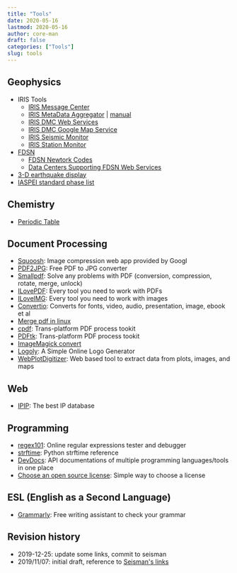 ```yaml
---
title: "Tools"
date: 2020-05-16
lastmod: 2020-05-16
author: core-man
draft: false
categories: ["Tools"]
slug: tools
---
```


## Geophysics

- IRIS Tools
    - [IRIS Message Center](http://ds.iris.edu/message-center)
    - [IRIS MetaData Aggregator](http://ds.iris.edu/mda) | [manual](http://ds.iris.edu/ds/nodes/dmc/manuals/mda/)
    - [IRIS DMC Web Services](http://service.iris.edu)
    - [IRIS DMC Google Map Service](http://ds.iris.edu/gmap)
    - [IRIS Seismic Monitor](http://ds.iris.edu/seismon/index.phtml)
    - [IRIS Station Monitor](https://www.iris.edu/app/station_monitor/)
- [FDSN](http://www.fdsn.org/about)
    - [FDSN Newtork Codes](http://www.fdsn.org/networks)
    - [Data Centers Supporting FDSN Web Services](http://www.fdsn.org/datacenters)
- [3-D earthquake display](https://glowy-earthquakes.glitch.me)
- [IASPEI standard phase list](http://www.isc.ac.uk/standards/phases)



## Chemistry

- [Periodic Table](https://www.ptable.com)



## Document Processing

- [Squoosh](https://squoosh.app): Image compression web app provided by Googl
- [PDF2JPG](https://pdf2jpg.net): Free PDF to JPG converter
- [Smallpdf](https://smallpdf.com): Solve any problems with PDF (conversion, compression, rotate, merge, unlock)
- [ILovePDF](https://www.ilovepdf.com): Every tool you need to work with PDFs
- [ILoveIMG](https://www.iloveimg.com): Every tool you need to work with images
- [Convertio](https://convertio.co): Converts for fonts, video, audio, presentation, image, ebook et al
- [Merge pdf in linux](https://blog.seisman.info/merge-pdf)
- [cpdf](https://blog.seisman.info/cpdf): Trans-platform PDF process tookit
- [PDFtk](https://blog.seisman.info/pdftk): Trans-platform PDF process tookit
- [ImageMagick convert](https://blog.seisman.info/imagemagick-convert)
- [Logoly](https://www.logoly.pro/#/): A Simple Online Logo Generator
- [WebPlotDigitizer](https://automeris.io/WebPlotDigitizer): Web based tool to extract data from plots, images, and maps


## Web

- [IPIP](https://en.ipip.net): The best IP database


## Programming

- [regex101](https://regex101.com): Online regular expressions tester and debugger
- [strftime](http://strftime.org): Python strftime reference
- [DevDocs](https://devdocs.io): API documentations of multiple programming languages/tools in one place
- [Choose an open source license](https://choosealicense.com/): Simple way to choose a license


## ESL (English as a Second Language)

- [Grammarly](www.grammarly.com): Free writing assistant to check your grammar


## Revision history

- 2019-12-25: update some links, commit to seisman
- 2019/11/07: initial draft, reference to [Seisman's links](https://link.seisman.info)


